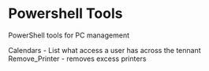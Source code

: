 # Powershell Tools
PowerShell tools for PC management


Calendars - List what access a user has across the tennant\
Remove_Printer - removes excess printers
